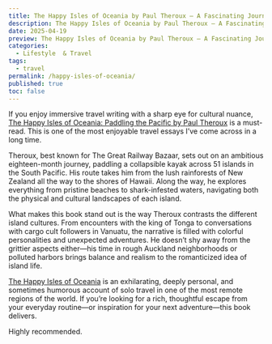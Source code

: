 ```yaml
---
title: The Happy Isles of Oceania by Paul Theroux – A Fascinating Journey Through the South Pacific
description: The Happy Isles of Oceania by Paul Theroux – A Fascinating Journey Through the South Pacific
date: 2025-04-19
preview: The Happy Isles of Oceania by Paul Theroux – A Fascinating Journey Through the South Pacific
categories:
  - Lifestyle  & Travel
tags:
  - travel
permalink: /happy-isles-of-oceania/
published: true
toc: false
---
```

If you enjoy immersive travel writing with a sharp eye for cultural nuance, [The Happy Isles of Oceania: Paddling the Pacific by Paul Theroux](https://amzn.to/3EwA0JW) is a must-read. This is one of the most enjoyable travel essays I’ve come across in a long time.

Theroux, best known for The Great Railway Bazaar, sets out on an ambitious eighteen-month journey, paddling a collapsible kayak across 51 islands in the South Pacific. His route takes him from the lush rainforests of New Zealand all the way to the shores of Hawaii. Along the way, he explores everything from pristine beaches to shark-infested waters, navigating both the physical and cultural landscapes of each island.

What makes this book stand out is the way Theroux contrasts the different island cultures. From encounters with the king of Tonga to conversations with cargo cult followers in Vanuatu, the narrative is filled with colorful personalities and unexpected adventures. He doesn’t shy away from the grittier aspects either—his time in rough Auckland neighborhoods or polluted harbors brings balance and realism to the romanticized idea of island life.

[The Happy Isles of Oceania](https://amzn.to/3EwA0JW) is an exhilarating, deeply personal, and sometimes humorous account of solo travel in one of the most remote regions of the world. If you’re looking for a rich, thoughtful escape from your everyday routine—or inspiration for your next adventure—this book delivers.

Highly recommended.